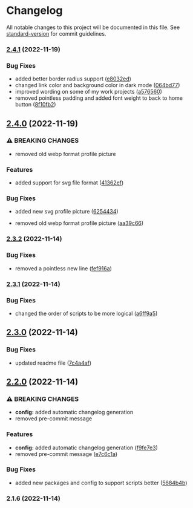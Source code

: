 # Changelog

All notable changes to this project will be documented in this file. See [standard-version](https://github.com/conventional-changelog/standard-version) for commit guidelines.

### [2.4.1](https://github.com/mokkapps/changelog-generator-demo/compare/v2.4.0...v2.4.1) (2022-11-19)


### Bug Fixes

* added better border radius support ([e8032ed](https://github.com/mokkapps/changelog-generator-demo/commits/e8032edb9089259fdddaa1dc1f4700b16de9c7ed))
* changed link color and background color in dark mode ([064bd77](https://github.com/mokkapps/changelog-generator-demo/commits/064bd772bf778ebed186b1ad4890337b4135f6ab))
* improved wording on some of my work projects ([a576560](https://github.com/mokkapps/changelog-generator-demo/commits/a57656047ca2f37269ba45891dae43517e696c74))
* removed pointless padding and added font weight to back to home button ([8f10fb2](https://github.com/mokkapps/changelog-generator-demo/commits/8f10fb22f0b20d80b9789e9d71ecac68a65ebd35))

## [2.4.0](https://github.com/mokkapps/changelog-generator-demo/compare/v2.3.2...v2.4.0) (2022-11-19)


### ⚠ BREAKING CHANGES

* removed old webp format profile picture

### Features

* added support for svg file format ([41362ef](https://github.com/mokkapps/changelog-generator-demo/commits/41362ef27853bf356d0fc3207f55695a4f84578b))


### Bug Fixes

* added new svg profile picture ([6254434](https://github.com/mokkapps/changelog-generator-demo/commits/625443479263d58acdf52523ba00291656eef5fc))


* removed old webp format profile picture ([aa39c66](https://github.com/mokkapps/changelog-generator-demo/commits/aa39c669dfbfa8bc3301bee23d465c6bb34a91db))

### [2.3.2](https://github.com/mokkapps/changelog-generator-demo/compare/v2.3.1...v2.3.2) (2022-11-14)


### Bug Fixes

* removed a pointless new line ([fef916a](https://github.com/mokkapps/changelog-generator-demo/commits/fef916ad85d8c2da234215f16f1a642e9f44baab))

### [2.3.1](https://github.com/mokkapps/changelog-generator-demo/compare/v2.3.0...v2.3.1) (2022-11-14)


### Bug Fixes

* changed the order of scripts to be more logical ([a6ff9a5](https://github.com/mokkapps/changelog-generator-demo/commits/a6ff9a59ce922da2b5989d8b06e7b6773b2aff08))

## [2.3.0](https://github.com/mokkapps/changelog-generator-demo/compare/v2.2.0...v2.3.0) (2022-11-14)


### Bug Fixes

* updated readme file ([7c4a4af](https://github.com/mokkapps/changelog-generator-demo/commits/7c4a4af4a0175c496fd2e1cad16b1471c9edcd3c))

## [2.2.0](https://github.com/mokkapps/changelog-generator-demo/compare/v2.1.6...v2.2.0) (2022-11-14)


### ⚠ BREAKING CHANGES

* **config:** added automatic changelog generation
* removed pre-commit message

### Features

* **config:** added automatic changelog generation ([f9fe7e3](https://github.com/mokkapps/changelog-generator-demo/commits/f9fe7e3853e4850be0d434db1838e1e807c0a29a))
* removed pre-commit message ([e7c6c1a](https://github.com/mokkapps/changelog-generator-demo/commits/e7c6c1a3855501ed9ae748b1094d2a01c97351fa))


### Bug Fixes

* added new packages and config to support scripts better ([5684b4b](https://github.com/mokkapps/changelog-generator-demo/commits/5684b4bf77fd581656518f3061afa4f7be23ff4b))

### 2.1.6 (2022-11-14)
